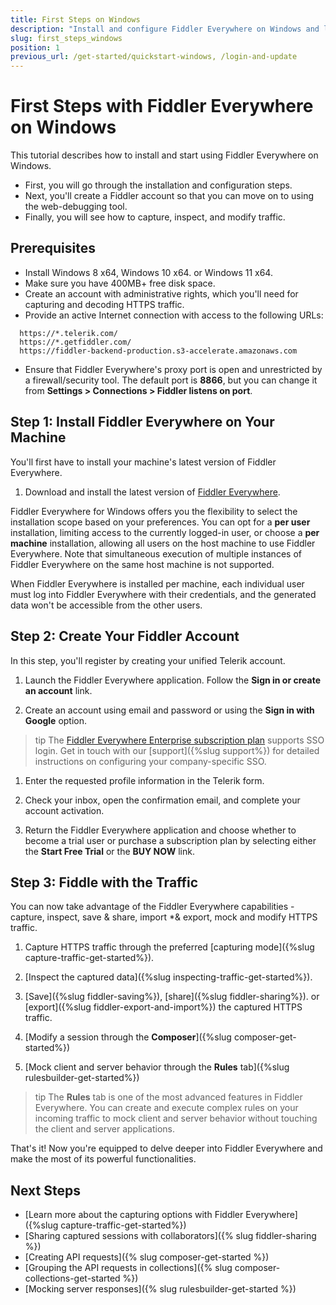 ```yaml
---
title: First Steps on Windows
description: "Install and configure Fiddler Everywhere on Windows and learn how to capture, inspect, and modify the HTTPS traffic to analyze data effectively."
slug: first_steps_windows
position: 1
previous_url: /get-started/quickstart-windows, /login-and-update
---
```


# First Steps with Fiddler Everywhere on Windows

This tutorial describes how to install and start using Fiddler Everywhere on Windows.

* First, you will go through the installation and configuration steps.
* Next, you'll create a Fiddler account so that you can move on to using the web-debugging tool.
* Finally, you will see how to capture, inspect, and modify traffic.

## Prerequisites

- Install  Windows 8 x64, Windows 10 x64. or Windows 11 x64.
- Make sure you have 400MB+ free disk space.
- Create an account with administrative rights, which you'll need for capturing and decoding HTTPS traffic.
- Provide an active Internet connection with access to the following URLs:
```curl
  https://*.telerik.com/
  https://*.getfiddler.com/
  https://fiddler-backend-production.s3-accelerate.amazonaws.com
```
- Ensure that Fiddler Everywhere's proxy port is open and unrestricted by a firewall/security tool. The default port is **8866**, but you can change it from **Settings > Connections > Fiddler listens on port**.

## Step 1: Install Fiddler Everywhere on Your Machine

You'll first have to install your machine's latest version of Fiddler Everywhere.

1. Download and install the latest version of [Fiddler Everywhere](https://www.telerik.com/download/fiddler-everywhere).

Fiddler Everywhere for Windows offers you the flexibility to select the installation scope based on your preferences. You can opt for a **per user** installation, limiting access to the currently logged-in user, or choose a **per machine** installation, allowing all users on the host machine to use Fiddler Everywhere. Note that simultaneous execution of multiple instances of Fiddler Everywhere on the same host machine is not supported.

When Fiddler Everywhere is installed per machine, each individual user must log into Fiddler Everywhere with their credentials, and the generated data won't be accessible from the other users.


## Step 2: Create Your Fiddler Account

In this step, you'll register by creating your unified Telerik account.   

1. Launch the Fiddler Everywhere application. Follow the **Sign in or create an account** link.

1. Create an account using email and password or using the **Sign in with Google** option.

  >tip The [Fiddler Everywhere Enterprise subscription plan](https://www.telerik.com/purchase/fiddler) supports SSO login. Get in touch with our [support]({%slug support%}) for detailed instructions on configuring your company-specific SSO.

1. Enter the requested profile information in the Telerik form.

1. Check your inbox, open the confirmation email, and complete your account activation.

1. Return the Fiddler Everywhere application and choose whether to become a trial user or purchase a subscription plan by selecting either the **Start Free Trial** or the **BUY NOW** link.


## Step 3: Fiddle with the Traffic

You can now take advantage of the Fiddler Everywhere capabilities - capture, inspect, save & share, import *& export, mock and modify HTTPS traffic.

1. Capture HTTPS traffic through the preferred [capturing mode]({%slug capture-traffic-get-started%}).

1. [Inspect the captured data]({%slug inspecting-traffic-get-started%}).

1. [Save]({%slug fiddler-saving%}), [share]({%slug fiddler-sharing%}). or [export]({%slug fiddler-export-and-import%}) the captured HTTPS traffic.

1. [Modify a session through the **Composer**]({%slug composer-get-started%})

1. [Mock client and server behavior through the **Rules** tab]({%slug rulesbuilder-get-started%})

>tip The **Rules** tab is one of the most advanced features in Fiddler Everywhere. You can create and execute complex rules on your incoming traffic to mock client and server behavior without touching the client and server applications.

That's it! Now you're equipped to delve deeper into Fiddler Everywhere and make the most of its powerful functionalities.

## Next Steps

* [Learn more about the capturing options with Fiddler Everywhere]({%slug capture-traffic-get-started%})
* [Sharing captured sessions with collaborators]({% slug fiddler-sharing %})
* [Creating API requests]({% slug composer-get-started %})
* [Grouping the API requests in collections]({% slug composer-collections-get-started %})
* [Mocking server responses]({% slug rulesbuilder-get-started %})
